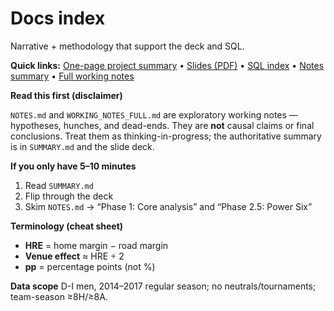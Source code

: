 # Docs index
Narrative + methodology that support the deck and SQL.

**Quick links:** [One-page project summary](../SUMMARY.md) • [Slides (PDF)](../presentation/case_study_presentation.pdf) • [SQL index](../sql/README.md) • [Notes summary](NOTES.md) • [Full working notes](WORKING_NOTES_FULL.md)

**Read this first (disclaimer)**

`NOTES.md` and `WORKING_NOTES_FULL.md` are exploratory working notes — hypotheses, hunches, and dead-ends. They are **not** causal claims or final conclusions. Treat them as thinking-in-progress; the authoritative summary is in `SUMMARY.md` and the slide deck.

**If you only have 5–10 minutes**
1) Read `SUMMARY.md`
2) Flip through the deck
3) Skim `NOTES.md` → “Phase 1: Core analysis” and “Phase 2.5: Power Six”

**Terminology (cheat sheet)**
- **HRE** = home margin − road margin  
- **Venue effect** ≈ HRE ÷ 2  
- **pp** = percentage points (not %)  

**Data scope**
D-I men, 2014–2017 regular season; no neutrals/tournaments; team-season ≥8H/≥8A.

